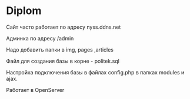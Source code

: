 # Diplom

Сайт часто работает по адресу nyss.ddns.net

Админка по адресу /admin

Надо добавить папки в img, pages ,articles

Файл для создания базы в корне - politek.sql

Настройка подключения базы в файлах config.php в папках modules и ajax.

Работает в OpenServer
